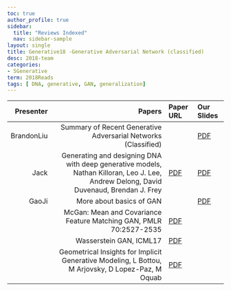 ```yaml
---
toc: true
author_profile: true
sidebar:
  title: "Reviews Indexed"
  nav: sidebar-sample
layout: single
title: Generative18 -Generative Adversarial Network (classified)
desc: 2018-team
categories:
- 5Generative
term: 2018Reads
tags: [ DNA, generative, GAN, generalization]
---
```



| Presenter | Papers | Paper URL| Our Slides |
| -----: | ---------------------------: | :----- | :----- |
| BrandonLiu | Summary of Recent Generative Adversarial Networks (Classified)  |  |  [PDF]({{site.baseurl}}/MoreTalksTeam/Un18/Liu18May-GANSummary.pdf) | 
| Jack |  Generating and designing DNA with deep generative models, Nathan Killoran, Leo J. Lee, Andrew Delong, David Duvenaud, Brendan J. Frey | [PDF](https://arxiv.org/abs/1712.06148) |  [PDF]({{site.baseurl}}/MoreTalksTeam/Jack/20180218_GeneratingDNA.pdf) | 
| GaoJi |  More about basics of GAN |  |  [PDF]({{site.baseurl}}/MoreTalksTeam/Ji/JIGAN.pdf) | 
|  | McGan: Mean and Covariance Feature Matching GAN, PMLR 70:2527-2535 | [PDF](https://arxiv.org/abs/1702.08398) |
|  | Wasserstein GAN, ICML17 | [PDF](https://arxiv.org/abs/1701.07875) |
|  | Geometrical Insights for Implicit Generative Modeling, L Bottou, M Arjovsky, D Lopez-Paz, M Oquab  | [PDF](https://arxiv.org/pdf/1712.07822.pdf) |


<!--excerpt.start-->

[^1]: <sub><sup>  McGan: Mean and Covariance Feature Matching GAN, ICML17, PMLR 70:2527-2535/ We introduce new families of Integral Probability Metrics (IPM) for training Generative Adversarial Networks (GAN). Our IPMs are based on matching statistics of distributions embedded in a finite dimensional feature space. Mean and covariance feature matching IPMs allow for stable training of GANs, which we will call McGan. McGan minimizes a meaningful loss between distributions. </sup></sub>



[^2]: <sub><sup>  Wasserstein GAN, ICML17/ We introduce a new algorithm named WGAN, an alternative to traditional GAN training. In this new model, we show that we can improve the stability of learning, get rid of problems like mode collapse, and provide meaningful learning curves useful for debugging and hyperparameter searches. Furthermore, we show that the corresponding optimization problem is sound, and provide extensive theoretical work highlighting the deep connections to different distances between distributions. </sup></sub>




[^3]: <sub><sup>  Generating and designing DNA with deep generative models, Nathan Killoran, Leo J. Lee, Andrew Delong, David Duvenaud, Brendan J. Frey / 2017 / partial / We propose generative neural network methods to generate DNA sequences and tune them to have desired properties. We present three approaches: creating synthetic DNA sequences using a generative adversarial network; a DNA-based variant of the activation maximization ("deep dream") design method; and a joint procedure which combines these two approaches together. We show that these tools capture important structures of the data and, when applied to designing probes for protein binding microarrays, allow us to generate new sequences whose properties are estimated to be superior to those found in the training data. We believe that these results open the door for applying deep generative models to advance genomics research. </sup></sub>



[^4]: <sub><sup> Geometrical Insights for Implicit Generative Modeling/ Learning algorithms for implicit generative models can optimize a variety of criteria that measure how the data distribution differs from the implicit model distribution, including the Wasserstein distance, the Energy distance, and the Maximum Mean Discrepancy criterion. A careful look at the geometries induced by these distances on the space of probability measures reveals interesting differences. In particular, we can establish surprising approximate global convergence guarantees for the 1-Wasserstein distance,even when the parametric generator has a nonconvex parametrization. </sup></sub>
